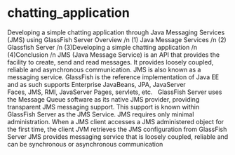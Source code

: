 # chatting_application
Developing a simple chatting application through Java Messaging Services (JMS) using GlassFish Server 
Overview /n
(1) Java Message Services /n
(2) Glassfish Server /n
(3)Developing a simple chatting application /n
(4)Conclusion /n
JMS (Java Message Service) is an API that provides the facility to create, send and read messages. It provides loosely coupled, reliable and asynchronous communication. JMS is also known as a messaging service.
GlassFish is the reference implementation of Java EE and as such supports Enterprise JavaBeans, JPA, JavaServer Faces, JMS, RMI, JavaServer Pages, servlets, etc.  
GlassFish Server uses the Message Queue software as its native JMS provider, providing transparent JMS messaging support. This support is known within GlassFish Server as the JMS Service. 
JMS requires only minimal administration. When a JMS client accesses a JMS administered object for the first time, the client JVM retrieves the JMS configuration from GlassFish Server
JMS provides messaging service that is loosely coupled, reliable and can be synchronous or asynchronous communication
